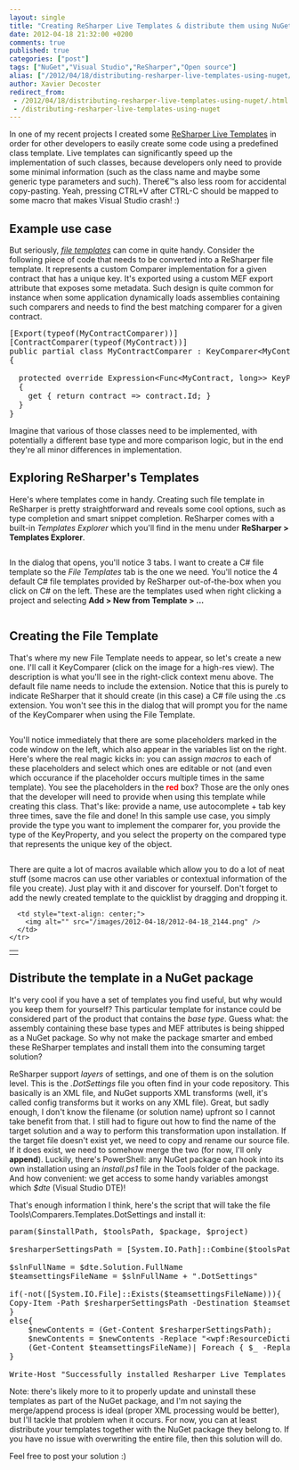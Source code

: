 ```yaml
---
layout: single
title: "Creating ReSharper Live Templates & distribute them using NuGet"
date: 2012-04-18 21:32:00 +0200
comments: true
published: true
categories: ["post"]
tags: ["NuGet","Visual Studio","ReSharper","Open source"]
alias: ["/2012/04/18/distributing-resharper-live-templates-using-nuget/"]
author: Xavier Decoster
redirect_from:
 - /2012/04/18/distributing-resharper-live-templates-using-nuget/.html
 - /distributing-resharper-live-templates-using-nuget
---
```

<p>In one of my recent projects I created some <a href="http://www.jetbrains.com/resharper/features/code_templates.html" target="_blank">ReSharper Live Templates</a> in order for other developers to easily create some code using a predefined class template. Live templates can significantly speed up the implementation of such classes, because developers only need to provide some minimal information (such as the class name and maybe some generic type parameters and such). There€™s also less room for accidental copy-pasting. Yeah, pressing CTRL+V after CTRL-C should be mapped to some macro that makes Visual Studio crash! :)</p>

<h2>Example use case</h2>

<p>But seriously, <a style="font-style: italic;" href="http://www.jetbrains.com/resharper/features/code_templates.html#File_Templates" target="_blank">file templates</a> can come in quite handy. Consider the following piece of code that needs to be converted into a ReSharper file template. It represents a custom Comparer implementation for a given contract that has a unique key. It's exported using a custom MEF export attribute that exposes some metadata. Such design is quite common for instance when some application dynamically loads assemblies containing such comparers and needs to find the best matching comparer for a given contract.</p>

<pre class="brush: c#;">[Export(typeof(MyContractComparer))]
[ContractComparer(typeof(MyContract))]
public partial class MyContractComparer : KeyComparer&lt;MyContract, long&gt;
{

  protected override Expression&lt;Func&lt;MyContract, long&gt;&gt; KeyProperty
  {
    get { return contract =&gt; contract.Id; }
  }
}</pre>

<p>Imagine that various of those classes need to be implemented, with potentially a different base type and more comparison logic, but in the end they're all minor differences in implementation.</p>

<h2>Exploring ReSharper's Templates</h2>

<p>Here's where templates come in handy. Creating such file template in ReSharper is pretty straightforward and reveals some cool options, such as type completion and smart snippet completion. ReSharper comes with a built-in <em>Templates Explorer</em> which you'll find in the menu under <strong>ReSharper > Templates Explorer</strong>.</p>

<p><img src="/images/2012-04-18/2012-04-18_2104.png" alt="" /></p>

<p>In the dialog that opens, you'll notice 3 tabs. I want to create a C# file template so the <em>File Templates</em> tab is the one we need. You'll notice the 4 default C# file templates provided by ReSharper out-of-the-box when you click on C# on the left. These are the templates used when right clicking a project and selecting <strong>Add > New from Template > ...</strong></p>

<p><img style="max-width: 650px;" alt="" src="/images/2012-04-18/2012-04-18_2109.png" /></p>

<h2>Creating the File Template</h2>

<p>That's where my new File Template needs to appear, so let's create a new one. I'll call it KeyComparer (click on the image for a high-res view). The description is what you'll see in the right-click context menu above. The default file name needs to include the extension. Notice that this is purely to indicate ReSharper that it should create (in this case) a C# file using the .cs extension. You won't see this in the dialog that will prompt you for the name of the KeyComparer when using the File Template.</p>

<p><img src="/images/2012-04-18/2012-04-18_2145.png" alt="" /></p>

<p>You'll notice immediately that there are some placeholders marked in the code window on the left, which also appear in the variables list on the right. Here's where the real magic kicks in: you can assign <em>macros</em> to each of these placeholders and select which ones are editable or not (and even which occurance if the placeholder occurs multiple times in the same template). You see the placeholders in the <span style="color: #ff0000; font-weight: bold;">red</span> box? Those are the only ones that the developer will need to provide when using this template while creating this class. That's like: provide a name, use autocomplete + tab key three times, save the file and done! In this sample use case, you simply provide the type you want to implement the comparer for, you provide the type of the KeyProperty, and you select the property on the compared type that represents the unique key of the object.</p>

<p><a href="/images/2012-04-18/2012-04-18_2131.png" target="_blank"><img style="max-width: 650px;" alt="" src="/images/2012-04-18/2012-04-18_2131.png" /></a></p>

<p>There are quite a lot of macros available which allow you to do a lot of neat stuff (some macros can use other variables or contextual information of the file you create). Just play with it and discover for yourself. Don't forget to add the newly created template to the quicklist by dragging and dropping it.</p>

<table border="0">
  <tbody>
    <tr>
      <td style="text-align: center;">
        <img alt="" src="/images/2012-04-18/2012-04-18_2143.png" />
      </td>

      <td style="text-align: center;">
        <img alt="" src="/images/2012-04-18/2012-04-18_2144.png" />
      </td>
    </tr>
  </tbody>
</table>

<h2>Distribute the template in a NuGet package</h2>

<p>It's very cool if you have a set of templates you find useful, but why would you keep them for yourself? This particular template for instance could be considered part of the product that contains the <em>base type</em>. Guess what: the assembly containing these base types and MEF attributes is being shipped as a NuGet package. So why not make the package smarter and embed these ReSharper templates and install them into the consuming target solution?</p>

<p>ReSharper support <em>layers</em> of settings, and one of them is on the solution level. This is the <em><solutionName>.DotSettings</em> file you often find in your code repository. This basically is an XML file, and NuGet supports XML transforms (well, it's called config transforms but it works on any XML file). Great, but sadly enough, I don't know the filename (or solution name) upfront so I cannot take benefit from that. I still had to figure out how to find the name of the target solution and a way to perform this transformation upon installation. If the target file doesn't exist yet, we need to copy and rename our source file. If it does exist, we need to somehow merge the two (for now, I'll only <strong>append</strong>). Luckily, there's PowerShell: any NuGet package can hook into its own installation using an <em>install.ps1</em> file in the Tools folder of the package. And how convenient: we get access to some handy variables amongst which <em>$dte</em> (Visual Studio DTE)!</p>

<p>That's enough information I think, here's the script that will take the file Tools\Comparers.Templates.DotSettings and install it:</p>

<pre class="brush: powershell;gutter:false;auto-links:false;">param($installPath, $toolsPath, $package, $project)

$resharperSettingsPath = [System.IO.Path]::Combine($toolsPath, 'Comparers.Templates.DotSettings')

$slnFullName = $dte.Solution.FullName
$teamsettingsFileName = $slnFullName + ".DotSettings"

if(-not([System.IO.File]::Exists($teamsettingsFileName))){
Copy-Item -Path $resharperSettingsPath -Destination $teamsettingsFileName -ErrorAction stop
}
else{
    $newContents = (Get-Content $resharperSettingsPath);
    $newContents = $newContents -Replace "&lt;wpf:ResourceDictionary xml:space=""preserve"" xmlns:x=""http://schemas.microsoft.com/winfx/2006/xaml"" xmlns:s=""clr-namespace:System;assembly=mscorlib"" xmlns:ss=""urn:shemas-jetbrains-com:settings-storage-xaml"" xmlns:wpf=""http://schemas.microsoft.com/winfx/2006/xaml/presentation""&gt;", "";
    (Get-Content $teamsettingsFileName)| Foreach { $_ -Replace "&lt;/wpf:ResourceDictionary&gt;", "$newContents" }| Set-Content $teamsettingsFileName;
}

Write-Host "Successfully installed Resharper Live Templates into '$teamsettingsFileName'"</pre>

<p>Note: there's likely more to it to properly update and uninstall these templates as part of the NuGet package, and I'm not saying the merge/append process is ideal (proper XML processing would be better), but I'll tackle that problem when it occurs. For now, you can at least distribute your templates together with the NuGet package they belong to. If you have no issue with overwriting the entire file, then this solution will do.</p>

<p>Feel free to post your solution :)</p>

<p><img style="max-width: 650px;" alt="" src="/images/2012-04-18/2012-04-18_2258.png" /></p>
